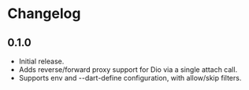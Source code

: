 # Changelog

## 0.1.0
- Initial release.
- Adds reverse/forward proxy support for Dio via a single attach call.
- Supports env and --dart-define configuration, with allow/skip filters.


